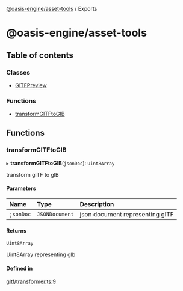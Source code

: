 [@oasis-engine/asset-tools](README.md) / Exports

# @oasis-engine/asset-tools

## Table of contents

### Classes

- [GlTFPreview](classes/GlTFPreview.md)

### Functions

- [transformGlTFtoGlB](modules.md#transformgltftoglb)

## Functions

### transformGlTFtoGlB

▸ **transformGlTFtoGlB**(`jsonDoc`): `Uint8Array`

transform glTF to glB

#### Parameters

| Name | Type | Description |
| :------ | :------ | :------ |
| `jsonDoc` | `JSONDocument` | json document representing glTF |

#### Returns

`Uint8Array`

Uint8Array representing glb

#### Defined in

[gltf/transformer.ts:9](https://github.com/ant-galaxy/antg-asset-tools/blob/21e8e01/src/gltf/transformer.ts#L9)
